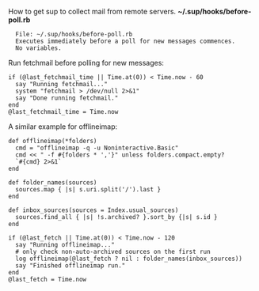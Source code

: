 How to get sup to collect mail from remote servers.
**\~/.sup/hooks/before-poll.rb**

      File: ~/.sup/hooks/before-poll.rb
      Executes immediately before a poll for new messages commences.
      No variables.

Run fetchmail before polling for new messages:

    if (@last_fetchmail_time || Time.at(0)) < Time.now - 60
      say "Running fetchmail..."
      system "fetchmail > /dev/null 2>&1"
      say "Done running fetchmail."
    end
    @last_fetchmail_time = Time.now

A similar example for offlineimap:

    def offlineimap(*folders)
      cmd = "offlineimap -q -u Noninteractive.Basic"
      cmd << " -f #{folders * ','}" unless folders.compact.empty?
      `#{cmd} 2>&1`
    end
    
    def folder_names(sources)
      sources.map { |s| s.uri.split('/').last }
    end
    
    def inbox_sources(sources = Index.usual_sources)
      sources.find_all { |s| !s.archived? }.sort_by {|s| s.id }
    end
    
    if (@last_fetch || Time.at(0)) < Time.now - 120
      say "Running offlineimap..."
      # only check non-auto-archived sources on the first run
      log offlineimap(@last_fetch ? nil : folder_names(inbox_sources))
      say "Finished offlineimap run."
    end
    @last_fetch = Time.now


